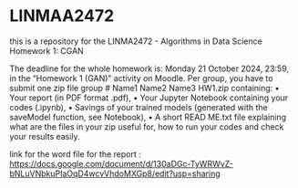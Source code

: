 # LINMAA2472

this is a repository for the  LINMA2472 - Algorithms in Data Science
Homework 1: CGAN

The deadline for the whole homework is: Monday 21 October 2024, 23:59, in the “Homework 1 (GAN)”
activity on Moodle.
Per group, you have to submit one zip file group # Name1 Name2 Name3 HW1.zip containing:
• Your report (in PDF format .pdf),
• Your Jupyter Notebook containing your codes (.ipynb),
• Savings of your trained models (generated with the saveModel function, see Notebook),
• A short READ ME.txt file explaining what are the files in your zip useful for, how to run your codes and
check your results easily.

link for the word file for the report : https://docs.google.com/document/d/130aDGc-TyWRWvZ-bNLuVNbkuPIaOqD4wcvVhdoMXGp8/edit?usp=sharing 
